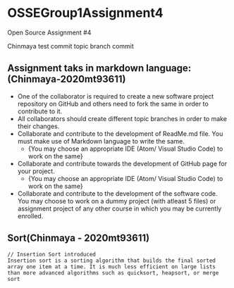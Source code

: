 # OSSEGroup1Assignment4
Open Source Assignment #4

Chinmaya test commit
topic branch commit

## Assignment taks in markdown language: (Chinmaya-2020mt93611)

+ One of the collaborator is required to create a new software project repository on GitHub and others need to fork the same in order to contribute to it.
+ All collaborators should create different topic branches in order to make their changes.
+ Collaborate and contribute to the development of ReadMe.md file. You must make use of Markdown language to write the same.
  - {You may choose an appropriate IDE (Atom/ Visual Studio Code) to work on the same}
+ Collaborate and contribute towards the development of GitHub page for your project.
  - {You may choose an appropriate IDE (Atom/ Visual Studio Code) to work on the same}
+ Collaborate and contribute to the development of the software code. You may choose to work on a dummy project (with atleast 5 files) or assignment project of any other course in which you may be currently enrolled.


## Sort(Chinmaya - 2020mt93611)
    // Insertion Sort introduced
    Insertion sort is a sorting algorithm that builds the final sorted array one item at a time. It is much less efficient on large lists than more advanced algorithms such as quicksort, heapsort, or merge sort
